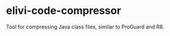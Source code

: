 elivi-code-compressor
==============
Tool for compressing Java class files, similar to ProGuard and R8.
